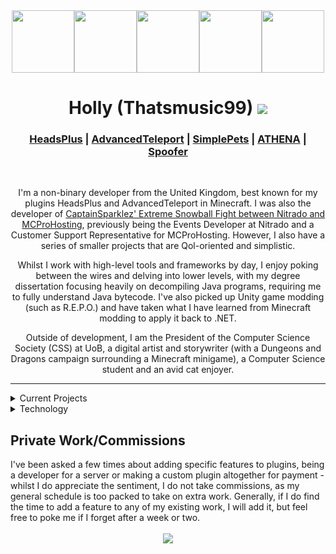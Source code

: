 <div align="center">
  <img src="https://i.imgur.com/kznobjc.png" height=100><img src="https://camo.githubusercontent.com/cb893b38b65a970b6677ca3a58b5d9a774c09d90c399ede94962aa68c38d48b9/68747470733a2f2f692e696d6775722e636f6d2f514232465541462e706e67" height=100><img src="https://cdn.modrinth.com/data/yNVORkCB/19c193e3e241c5ff8ae25398d7ee8f4a4b34d165.png" height=100><img src="https://camo.githubusercontent.com/079524bd9d9b221b22baa0891c3ed66de11542e1bec24dc3c7587dcdd14a2267/68747470733a2f2f692e696d6775722e636f6d2f6b754a31364d672e706e67" height=100><img src="https://i.imgur.com/0MdCZ17.png" height=100>
  <h1>Holly (Thatsmusic99) <a href="https://ko-fi.com/thatsmusic99"><img src="https://ko-fi.com/img/dashboard_icons/d_share.png"></a></h1>
  <h3><a href="https://github.com/Errored-Innovations/HeadsPlus">HeadsPlus</a> | <a href="https://github.com/Niestrat99/AT-Rewritten">AdvancedTeleport</a> | <a href="https://github.com/brainsynder-Dev/SimplePets">SimplePets</a> | <a href="https://github.com/Errored-Innovations/ATHENA">ATHENA</a> | <a href="https://github.com/Thatsmusic99/Spoofer">Spoofer</a></h3>
  <br>
  <p>I'm a non-binary developer from the United Kingdom, best known for my plugins HeadsPlus and AdvancedTeleport in Minecraft. I was also the developer of <a href="https://www.youtube.com/watch?v=BwHFnZdACHQ">CaptainSparklez' Extreme Snowball Fight between Nitrado and MCProHosting</a>, previously being the Events Developer at Nitrado and a Customer Support Representative for MCProHosting. However, I also have a series of smaller projects that are Qol-oriented and simplistic.</p>
  <p>Whilst I work with high-level tools and frameworks by day, I enjoy poking between the wires and delving into lower levels, with my degree dissertation focusing heavily on decompiling Java programs, requiring me to fully understand Java bytecode. I've also picked up Unity game modding (such as R.E.P.O.) and have taken what I have learned from Minecraft modding to apply it back to .NET.</p>
  <p>Outside of development, I am the President of the Computer Science Society (CSS) at UoB, a digital artist and storywriter (with a Dungeons and Dragons campaign surrounding a Minecraft minigame), a Computer Science student and an avid cat enjoyer.</p>
  <hr>
</div>
  <details>
    <summary>Current Projects</summary>
    <ul>
      <li>HeadsPlus</li>
      <li>AdvancedTeleport</li>
      <li>SimplePets</li>
      <li>NoRefreshScroll</li>
      <li>ATHENA</li>
      <li>Spoofer</li>
      <li>ConfigurationMaster</li>
    </ul>
  </details>
  <details>
    <summary>Technology</summary>
    <ul>
      <li><b>Java</b> - Spigot, Paper, ASM, JavaFX, Jackson, Adventure, Maven, Gradle</li>
      <li><b>Rust</b></li>
      <li><b>C#</b> - Harmony, BepInEx</li>
      <li><b>Python</b> - Airflow, UV, discord.py, Django</li>
      <li><b>MatLab</b></li>
      <li><b>Kubernetes</b> (yes, you can ask me what Kubernetes actually is) - Docker, Spark Operator</li>
      <li><b>React</b> - React Router</li>
      <li><b>SQL</b> - SQLite, MySQL, PostgreSQL</li>
      <li><b>JavaScript</b> - NPM, discord.js</li>
      <li><b>Git</b> - GitHub, GitLab</li>
    </ul>
  </details>
  <h2>Private Work/Commissions</h2>
  I've been asked a few times about adding specific features to plugins, being a developer for a server or making a custom plugin altogether for payment - whilst I do appreciate the sentiment, I do not take commissions, as my general schedule is too packed to take on extra work. Generally, if I do find the time to add a feature to any of my existing work, I will add it, but feel free to poke me if I forget after a week or two.

<div align="center">
  <br>
  <img src="https://github-readme-stats.vercel.app/api?username=Thatsmusic99&include_all_commits=true&count_private=true">
</div>

